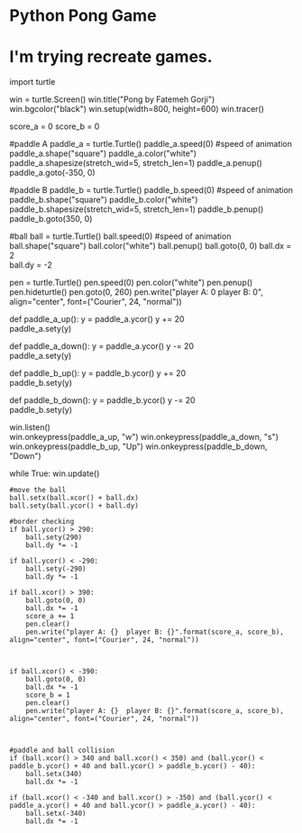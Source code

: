 # Python Pong Game
# I'm trying recreate games.

import turtle  

win = turtle.Screen()
win.title("Pong by Fatemeh Gorji")
win.bgcolor("black")
win.setup(width=800, height=600)
win.tracer()


score_a = 0
score_b = 0


#paddle A
paddle_a = turtle.Turtle() 
paddle_a.speed(0)  #speed of animation
paddle_a.shape("square")
paddle_a.color("white")
paddle_a.shapesize(stretch_wid=5, stretch_len=1)
paddle_a.penup()
paddle_a.goto(-350, 0) 


#paddle B
paddle_b = turtle.Turtle()
paddle_b.speed(0)  #speed of animation
paddle_b.shape("square")
paddle_b.color("white")
paddle_b.shapesize(stretch_wid=5, stretch_len=1)
paddle_b.penup()
paddle_b.goto(350, 0)


#ball
ball = turtle.Turtle() 
ball.speed(0)  #speed of animation
ball.shape("square")
ball.color("white")
ball.penup()
ball.goto(0, 0) 
ball.dx = 2  
ball.dy = -2 


pen = turtle.Turtle()
pen.speed(0)
pen.color("white")
pen.penup()
pen.hideturtle()
pen.goto(0, 260)
pen.write("player A: 0  player B: 0", align="center", font=("Courier", 24, "normal"))


def paddle_a_up():
    y = paddle_a.ycor() 
    y += 20    
    paddle_a.sety(y)

def paddle_a_down():
    y = paddle_a.ycor() 
    y -= 20    
    paddle_a.sety(y)

def paddle_b_up():
    y = paddle_b.ycor() 
    y += 20    
    paddle_b.sety(y)

def paddle_b_down():
    y = paddle_b.ycor() 
    y -= 20    
    paddle_b.sety(y)


win.listen()  
win.onkeypress(paddle_a_up, "w") 
win.onkeypress(paddle_a_down, "s") 
win.onkeypress(paddle_b_up, "Up")
win.onkeypress(paddle_b_down, "Down")


while True:
    win.update()   

    #move the ball
    ball.setx(ball.xcor() + ball.dx)
    ball.sety(ball.ycor() + ball.dy)

    #border checking
    if ball.ycor() > 290:
        ball.sety(290) 
        ball.dy *= -1 

    if ball.ycor() < -290:
        ball.sety(-290) 
        ball.dy *= -1 

    if ball.xcor() > 390:
        ball.goto(0, 0)
        ball.dx *= -1
        score_a += 1
        pen.clear()
        pen.write("player A: {}  player B: {}".format(score_a, score_b), align="center", font=("Courier", 24, "normal"))



    if ball.xcor() < -390:
        ball.goto(0, 0)
        ball.dx *= -1
        score_b = 1
        pen.clear()
        pen.write("player A: {}  player B: {}".format(score_a, score_b), align="center", font=("Courier", 24, "normal"))



    #paddle and ball collision
    if (ball.xcor() > 340 and ball.xcor() < 350) and (ball.ycor() < paddle_b.ycor() + 40 and ball.ycor() > paddle_b.ycor() - 40):
        ball.setx(340)
        ball.dx *= -1

    if (ball.xcor() < -340 and ball.xcor() > -350) and (ball.ycor() < paddle_a.ycor() + 40 and ball.ycor() > paddle_a.ycor() - 40):
        ball.setx(-340)
        ball.dx *= -1
